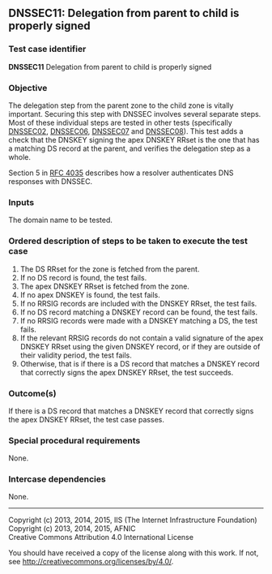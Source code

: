 ## DNSSEC11: Delegation from parent to child is properly signed

### Test case identifier
**DNSSEC11** Delegation from parent to child is properly signed

### Objective

The delegation step from the parent zone to the child zone is vitally
important. Securing this step with DNSSEC involves several separate
steps. Most of these individual steps are tested in other tests
(specifically [DNSSEC02](dnssec02.md), [DNSSEC06](dnssec06.md),
[DNSSEC07](dnssec07.md) and [DNSSEC08](dnssec08.md)). This test
adds a check that the DNSKEY signing the apex DNSKEY RRset is the one
that has a matching DS record at the parent, and verifies the delegation
step as a whole.

Section 5 in [RFC 4035](https://tools.ietf.org/html/rfc4035) describes
how a resolver authenticates DNS responses with DNSSEC.

### Inputs

The domain name to be tested.

### Ordered description of steps to be taken to execute the test case

1. The DS RRset for the zone is fetched from the parent.
2. If no DS record is found, the test fails.
3. The apex DNSKEY RRset is fetched from the zone.
4. If no apex DNSKEY is found, the test fails.
5. If no RRSIG records are included with the DNSKEY RRset, the test fails.
6. If no DS record matching a DNSKEY record can be found, the test fails.
7. If no RRSIG records were made with a DNSKEY matching a DS, the test fails.
8. If the relevant RRSIG records do not contain a valid signature of the apex
   DNSKEY RRset using the given DNSKEY record, or if they are outside of
   their validity period, the test fails.
9. Otherwise, that is if there is a DS record that matches a DNSKEY record
   that correctly signs the apex DNSKEY RRset, the test succeeds.

### Outcome(s)

If there is a DS record that matches a DNSKEY record that correctly signs the
apex DNSKEY RRset, the test case passes.

### Special procedural requirements

None.

### Intercase dependencies

None.

-------

Copyright (c) 2013, 2014, 2015, IIS (The Internet Infrastructure Foundation)  
Copyright (c) 2013, 2014, 2015, AFNIC  
Creative Commons Attribution 4.0 International License

You should have received a copy of the license along with this
work.  If not, see <http://creativecommons.org/licenses/by/4.0/>.
